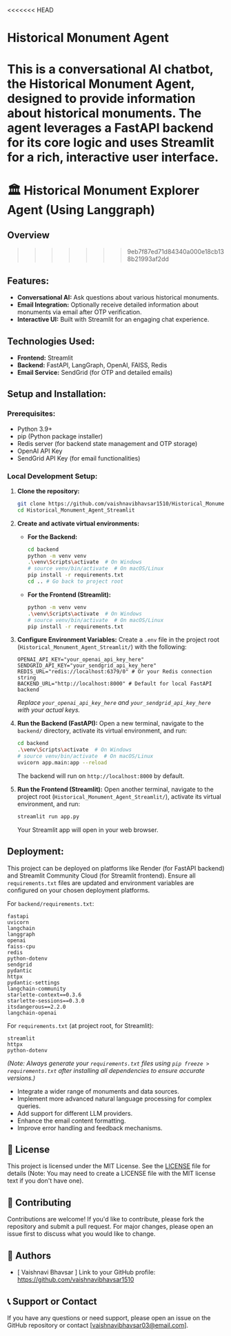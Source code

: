 <<<<<<< HEAD
# Historical Monument Agent

This is a conversational AI chatbot, the **Historical Monument Agent**, designed to provide information about historical monuments. The agent leverages a FastAPI backend for its core logic and uses Streamlit for a rich, interactive user interface.
=======
# 🏛️ **Historical Monument Explorer Agent** (Using Langgraph)

## Overview 
>>>>>>> 9eb7f87ed71d84340a000e18cb138b21993af2dd

## Features:
- **Conversational AI:** Ask questions about various historical monuments.
- **Email Integration:** Optionally receive detailed information about monuments via email after OTP verification.
- **Interactive UI:** Built with Streamlit for an engaging chat experience.

## Technologies Used:
- **Frontend:** Streamlit
- **Backend:** FastAPI, LangGraph, OpenAI, FAISS, Redis
- **Email Service:** SendGrid (for OTP and detailed emails)

## Setup and Installation:

### Prerequisites:
- Python 3.9+
- pip (Python package installer)
- Redis server (for backend state management and OTP storage)
- OpenAI API Key
- SendGrid API Key (for email functionalities)

### Local Development Setup:

1.  **Clone the repository:**
    ```bash
    git clone https://github.com/vaishnavibhavsar1510/Historical_Monument_Agent_Streamlit.git
    cd Historical_Monument_Agent_Streamlit
    ```

2.  **Create and activate virtual environments:**

    *   **For the Backend:**
        ```bash
        cd backend
        python -m venv venv
        .\venv\Scripts\activate  # On Windows
        # source venv/bin/activate  # On macOS/Linux
        pip install -r requirements.txt
        cd .. # Go back to project root
        ```

    *   **For the Frontend (Streamlit):**
        ```bash
        python -m venv venv
        .\venv\Scripts\activate  # On Windows
        # source venv/bin/activate  # On macOS/Linux
        pip install -r requirements.txt
        ```

3.  **Configure Environment Variables:**
    Create a `.env` file in the project root (`Historical_Monument_Agent_Streamlit/`) with the following:
    ```
    OPENAI_API_KEY="your_openai_api_key_here"
    SENDGRID_API_KEY="your_sendgrid_api_key_here"
    REDIS_URL="redis://localhost:6379/0" # Or your Redis connection string
    BACKEND_URL="http://localhost:8000" # Default for local FastAPI backend
    ```
    *Replace `your_openai_api_key_here` and `your_sendgrid_api_key_here` with your actual keys.*

4.  **Run the Backend (FastAPI):**
    Open a new terminal, navigate to the `backend/` directory, activate its virtual environment, and run:
    ```bash
    cd backend
    .\venv\Scripts\activate  # On Windows
    # source venv/bin/activate  # On macOS/Linux
    uvicorn app.main:app --reload
    ```
    The backend will run on `http://localhost:8000` by default.

5.  **Run the Frontend (Streamlit):**
    Open another terminal, navigate to the project root (`Historical_Monument_Agent_Streamlit/`), activate its virtual environment, and run:
    ```bash
    streamlit run app.py
    ```
    Your Streamlit app will open in your web browser.

## Deployment:

This project can be deployed on platforms like Render (for FastAPI backend) and Streamlit Community Cloud (for Streamlit frontend). Ensure all `requirements.txt` files are updated and environment variables are configured on your chosen deployment platforms.

For `backend/requirements.txt`:
```
fastapi
uvicorn
langchain
langgraph
openai
faiss-cpu
redis
python-dotenv
sendgrid
pydantic
httpx
pydantic-settings
langchain-community
starlette-context==0.3.6
starlette-sessions==0.3.0
itsdangerous==2.2.0
langchain-openai
```

For `requirements.txt` (at project root, for Streamlit):
```
streamlit
httpx
python-dotenv
```

*(Note: Always generate your `requirements.txt` files using `pip freeze > requirements.txt` after installing all dependencies to ensure accurate versions.)*
-   Integrate a wider range of monuments and data sources.
-   Implement more advanced natural language processing for complex queries.
-   Add support for different LLM providers.
-   Enhance the email content formatting.
-   Improve error handling and feedback mechanisms.

## 📄 License

This project is licensed under the MIT License. See the [LICENSE](LICENSE) file for details (Note: You may need to create a LICENSE file with the MIT license text if you don't have one).

## 🤝 Contributing

Contributions are welcome! If you'd like to contribute, please fork the repository and submit a pull request. For major changes, please open an issue first to discuss what you would like to change.

## 👥 Authors

-   [ Vaishnavi Bhavsar ] Link to your GitHub profile: https://github.com/vaishnavibhavsar1510

## 📞 Support or Contact

If you have any questions or need support, please open an issue on the GitHub repository or contact [vaishnavibhavsar03@email.com].
